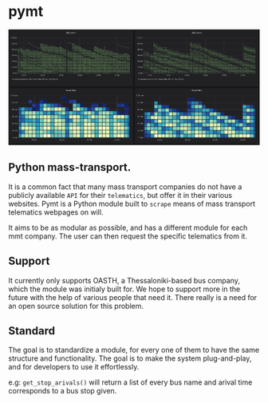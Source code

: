 # pymt

![](/assets/dashboard1.png)

## Python mass-transport.

It is a common fact that many mass transport companies do not have a publicly available `API` for their `telematics`, but offer it in their various websites.
Pymt is a Python module built to `scrape` means of mass transport telematics webpages on will.

It aims to be as modular as possible, and has a different module for each mmt company. The user can then request the specific telematics from it.

## Support

It currently only supports OASTH, a Thessaloniki-based bus company, which the module was initialy built for. We hope to support more in the future with the help of various people that need it. There really is a need for an open source solution for this problem.

## Standard

The goal is to standardize a module, for every one of them to have the same structure and functionality. The goal is to make the system plug-and-play, and for developers to use it effortlessly. 

e.g: `get_stop_arivals()` will return a list of every bus name and arival time corresponds to a bus stop given.